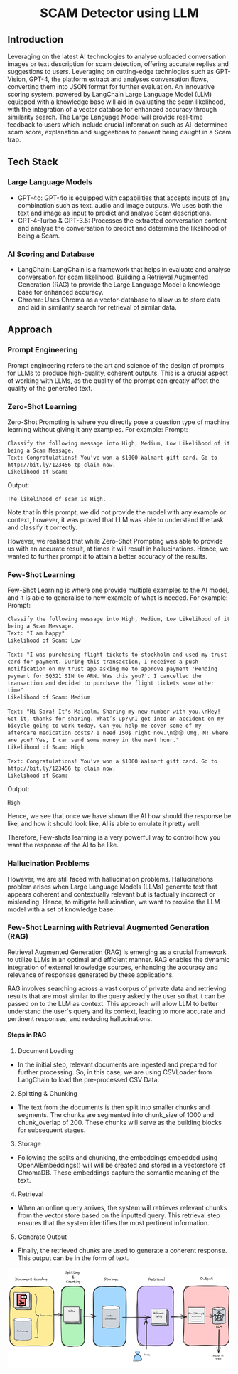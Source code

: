<div align = "center">
<h1>SCAM Detector using LLM</h1>
</div>

## Introduction
Leveraging on the latest AI technologies to analyse uploaded conversation images or text description for scam detection, offering accurate replies and suggestions to users. Leveraging on cutting-edge technlogies such as GPT-Vision, GPT-4, the platform extract and analyses conversation flows, converting them into JSON format for further evaluation. An innovative scoring system, powered by LangChain Large Language Model (LLM) equipped with a knowledge base will aid in evaluating the scam likelihood, with the integration of a vector databse for enhanced accuracy through similarity search. The Large Language Model will provide real-time feedback to users which include crucial information such as AI-determined scam score, explanation and suggestions to prevent being caught in a Scam trap. 

## Tech Stack 
### Large Language Models 
- GPT-4o: GPT-4o is equipped with capabilities that accepts inputs of any combination such as text, audio and image outputs. We uses both the text and image as input to predict and analyse Scam descriptions. 
- GPT-4-Turbo & GPT-3.5: Processes the extracted conversation content and analyse the conversation to predict and determine the likelihood of being a Scam. 

### AI Scoring and Database
- LangChain: LangChain is a framework that helps in evaluate and analyse conversation for scam likelihood. Building a Retrieval Augmented Generation (RAG) to provide the Large Language Model a knowledge base for enhanced accuracy. 
- Chroma: Uses Chroma as a vector-database to allow us to store data and aid in similarity search for retrieval of similar data. 

## Approach
### Prompt Engineering
Prompt engineering refers to the art and science of the design of prompts for LLMs to produce high-quality, coherent outputs. This is a crucial aspect of working with LLMs, as the quality of the prompt can greatly affect the quality of the generated text. 

### Zero-Shot Learning
Zero-Shot Prompting is where you directly pose a question type of machine learning without giving it any examples. 
For example: 
Prompt: 
```
Classify the following message into High, Medium, Low Likelihood of it being a Scam Message. 
Text: Congratulations! You've won a $1000 Walmart gift card. Go to http://bit.ly/123456 tp claim now.
Likelihood of Scam: 
```
Output: 
```
The likelihood of scam is High. 
```

Note that in this prompt, we did not provide the model with any example or context, however, it was proved that LLM was able to understand the task and classify it correctly. 

However, we realised that while Zero-Shot Prompting was able to provide us with an accurate result, at times it will result in hallucinations. Hence, we wanted to further prompt it to attain a better accuracy of the results. 

### Few-Shot Learning
Few-Shot Learning is where one provide multiple examples to the AI model, and it is able to generalise to new example of what is needed. 
For example: 
Prompt: 
```
Classify the following message into High, Medium, Low Likelihood of it being a Scam Message. 
Text: "I am happy"
Likelihood of Scam: Low

Text: "I was purchasing flight tickets to stockholm and used my trust card for payment. During this transaction, I received a push notification on my trust app asking me to approve payment 'Pending payment for SQ321 SIN to ARN. Was this you?'. I cancelled the transaction and decided to purchase the flight tickets some other time"
Likelihood of Scam: Medium

Text: "Hi Sara! It's Malcolm. Sharing my new number with you.\nHey! Got it, thanks for sharing. What’s up?\nI got into an accident on my bicycle going to work today. Can you help me cover some of my aftercare medication costs? I need 150$ right now.\n😧😧 Omg, M! where are you? Yes, I can send some money in the next hour."
Likelihood of Scam: High

Text: Congratulations! You've won a $1000 Walmart gift card. Go to http://bit.ly/123456 tp claim now.
Likelihood of Scam: 
```
Output: 
```
High
```

Hence, we see that once we have shown the AI how should the response be like, and how it should look like, AI is able to emulate it pretty well. 

Therefore, Few-shots learning is a very powerful way to control how you want the response of the AI to be like. 

### Hallucination Problems
However, we are still faced with hallucination problems. Hallucinations problem arises when Large Language Models (LLMs) generate text that appears coherent and contextually relevant but is factually incorrect or misleading. Hence, to mitigate hallucination, we want to provide the LLM model with a set of knowledge base. 

### Few-Shot Learning with Retrieval Augmented Generation (RAG)
Retrieval Augmented Generation (RAG) is emerging as a crucial framework to utilize LLMs in an optimal and efficient manner. RAG enables the dynamic integration of external knowledge sources, enhancing the accuracy and relevance of responses generated by these applications. 

RAG involves searching across a vast corpus of private data and retrieving results that are most similar to the query asked y the user so that it can be passed on to the LLM as context. This approach will allow LLM to better understand the user's query and its context, leading to more accurate and pertinent responses, and reducing hallucinations. 

#### Steps in RAG
1. Document Loading
- In the initial step, relevant documents are ingested and prepared for further processing. So, in this case, we are using CSVLoader from LangChain to load the pre-processed CSV Data. 
2. Splitting & Chunking
- The text from the documents is then split into smaller chunks and segments. The chunks are segmented into chunk_size of 1000 and chunk_overlap of 200. These chunks will serve as the building blocks for subsequent stages. 
3. Storage
- Following the splits and chunking, the embeddings embedded using OpenAIEmbeddings() will will be created and stored in a vectorstore of ChromaDB. These embeddings capture the semantic meaning of the text. 
4. Retrieval 
- When an online query arrives, the system will retrieves relevant chunks from the vector store based on the inputted query. This retrieval step ensures that the system identifies the most pertinent information. 
5. Generate Output 
- Finally, the retrieved chunks are used to generate a coherent response. This output can be in the form of text. 

![Retrieval Augmented Generation](./assets/RAG-image.png)


